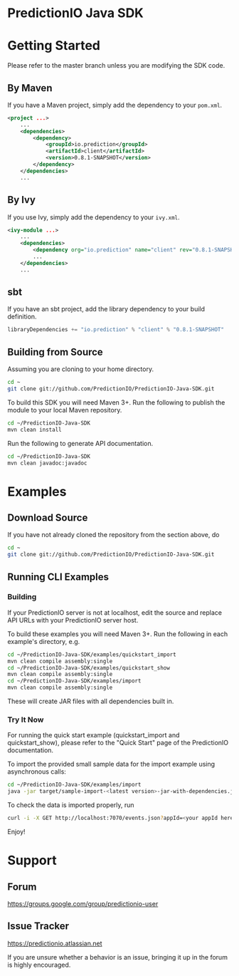 PredictionIO Java SDK
=====================


Getting Started
===============

Please refer to the master branch unless you are modifying the SDK code.

By Maven
--------

If you have a Maven project, simply add the dependency to your `pom.xml`.

```XML
<project ...>
    ...
    <dependencies>
        <dependency>
            <groupId>io.prediction</groupId>
            <artifactId>client</artifactId>
            <version>0.8.1-SNAPSHOT</version>
        </dependency>
    </dependencies>
    ...
```


By Ivy
------

If you use Ivy, simply add the dependency to your `ivy.xml`.

```XML
<ivy-module ...>
    ...
    <dependencies>
        <dependency org="io.prediction" name="client" rev="0.8.1-SNAPSHOT" />
        ...
    </dependencies>
    ...
```


sbt
---

If you have an sbt project, add the library dependency to your build definition.

```Scala
libraryDependencies += "io.prediction" % "client" % "0.8.1-SNAPSHOT"
```


Building from Source
--------------------

Assuming you are cloning to your home directory.

```sh
cd ~
git clone git://github.com/PredictionIO/PredictionIO-Java-SDK.git
```

To build this SDK you will need Maven 3+. Run the following to publish the module to your local Maven repository.

```sh
cd ~/PredictionIO-Java-SDK
mvn clean install
```

Run the following to generate API documentation.

```sh
cd ~/PredictionIO-Java-SDK
mvn clean javadoc:javadoc
```


Examples
========


Download Source
---------------

If you have not already cloned the repository from the section above, do

```sh
cd ~
git clone git://github.com/PredictionIO/PredictionIO-Java-SDK.git
```


Running CLI Examples
--------------------


### Building

If your PredictionIO server is not at localhost, edit the source and replace
API URLs with your PredictionIO server host.

To build these examples you will need Maven 3+.
Run the following in each example's directory, e.g.

```sh
cd ~/PredictionIO-Java-SDK/examples/quickstart_import
mvn clean compile assembly:single
cd ~/PredictionIO-Java-SDK/examples/quickstart_show
mvn clean compile assembly:single
cd ~/PredictionIO-Java-SDK/examples/import
mvn clean compile assembly:single
```

These will create JAR files with all dependencies built in.


### Try It Now

For running the quick start example (quickstart_import and quickstart_show),
please refer to the "Quick Start" page of the PredictionIO documentation.

To import the provided small sample data for the import example using asynchronous calls:

```sh
cd ~/PredictionIO-Java-SDK/examples/import
java -jar target/sample-import-<latest version>-jar-with-dependencies.jar <your appId here> sampledata/sample1.txt
```

To check the data is imported properly, run
```sh
curl -i -X GET http://localhost:7070/events.json?appId=<your appId here>
```

Enjoy!


Support
=======


Forum
-----

https://groups.google.com/group/predictionio-user


Issue Tracker
-------------

https://predictionio.atlassian.net

If you are unsure whether a behavior is an issue, bringing it up in the forum is highly encouraged.
